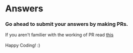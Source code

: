 # Answers
### Go ahead to submit your answers by making PRs.

If you aren't familier with the working of PR read [this](https://docs.github.com/en/free-pro-team@latest/github/collaborating-with-issues-and-pull-requests/creating-a-pull-request) 
</br> </br>
Happy Coding!  :)